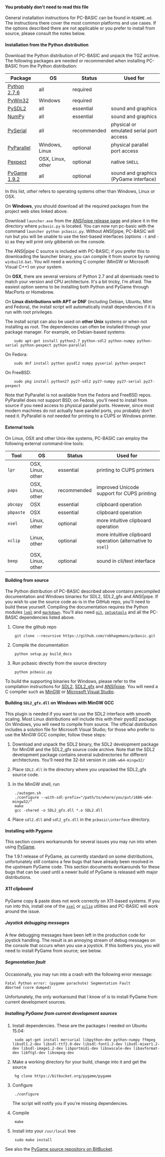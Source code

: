 #### You probably don't need to read this file ####
General installation instructions for PC-BASIC can be found in `README.md`.
The instructions there cover the most common platforms and use cases. If the
options described there are not applicable or you prefer to install from source,
please consult the notes below.

#### Installation from the Python distribution ####
Download the Python distribution of PC-BASIC and unpack the TGZ archive.
The following packages are needed or recommended when installing PC-BASIC from the Python distribution:

| Package                                                         | OS                 | Status       | Used for
|-----------------------------------------------------------------|--------------------|--------------|----------------------------------------
| [Python 2.7.6](http://www.python.org/download/releases/2.7.6/)  | all                | required     |
| [PyWin32](https://sourceforge.net/projects/pywin32/)            | Windows            | required     |
| [PySDL2](https://pysdl2.readthedocs.org/en/latest/)             | all                | essential    | sound and graphics
| [NumPy](https://sourceforge.net/projects/numpy/files/)          | all                | essential    | sound and graphics
| [PySerial](https://pypi.python.org/pypi/pyserial)               | all                | recommended  | physical or emulated serial port access
| [PyParallel](https://pypi.python.org/pypi/pyserial)             | Windows, Linux     | optional     | physical parallel port access
| [Pexpect](http://pexpect.readthedocs.org/en/latest/install.html)| OSX, Linux, other  | optional     | native `SHELL`
| [PyGame 1.9.2](http://www.pygame.org)                           | all                | optional     | sound and graphics (PyGame interface)

In this list, _other_ refers to operating systems other than Windows, Linux or OSX.

On **Windows**, you should download all the required packages from the project web sites linked above.

Download `launcher.exe` from the [ANSI|pipe release page](http://github.com/robhagemans/ansipipe/releases/) and place it in the directory where `pcbasic.py` is located.
You can now run pc-basic with the command `launcher python pcbasic.py`. Without ANSI|pipe, PC-BASIC will run but you will
be unable to use the text-based interfaces (options `-t` and `-b`) as they will print only gibberish on the console.

The ANSI|pipe C source is included with PC-BASIC; if you prefer this to downloading the launcher binary, you can compile it from source by running `winbuild.bat`. You will need a working C compiler (MinGW or Microsoft Visual C++) on your system.

On **OSX**, there are several versions of Python 2.7 and all downloads need to match your version and CPU architecture. It's a bit tricky, I'm afraid. The easiest option seems to be installing both Python and PyGame through MacPorts or Homebrew.

On **Linux distributions with APT or DNF** (including Debian, Ubuntu, Mint and Fedora), the install script will automatically install dependencies if it is run with root privileges.

The install script can also be used on **other Unix** systems or when not installing as root. The dependencies can often be installed through your package manager. For example, on Debian-based systems:

        sudo apt-get install python2.7 python-sdl2 python-numpy python-serial python-pexpect python-parallel

On Fedora:

        sudo dnf install python pysdl2 numpy pyserial python-pexpect

On FreeBSD:

        sudo pkg install python27 py27-sdl2 py27-numpy py27-serial py27-pexpect

Note that PyParallel is not available from the Fedora and FreeBSD repos. PyParallel does not support BSD; on Fedora, you'll need to install from source if you need access to physical parallel ports. However, since most modern machines do not actually have parallel ports, you probably don't need it. PyParallel is _not_ needed for printing to a CUPS or Windows printer.


#### External tools ####
On Linux, OSX and other Unix-like systems, PC-BASIC can employ the following
external command-line tools:

| Tool                                      | OS                | Status      | Used for
|-------------------------------------------|-------------------|-------------|---------------------------------
| `lpr`                                     | OSX, Linux, other | essential   | printing to CUPS printers
| `paps`                                    | OSX, Linux, other | recommended | improved Unicode support for CUPS printing
| `pbcopy`                                  | OSX               | essential   | clipboard operation
| `pbpaste`                                 | OSX               | essential   | clipboard operation
| `xsel`                                    | Linux, other      | optional    | more intuitive clipboard operation
| `xclip`                                   | Linux, other      | optional    | more intuitive clipboard operation (alternative to `xsel`)
| `beep`                                    | OSX, Linux, other | optional    | sound in cli/text interface


#### Building from source ####
The Python distribution of PC-BASIC described above contains precompiled documentation and Windows binaries for SDL2, SDL2_gfx and ANSI|pipe.
If you wish to use the source code as-is in the GitHub repo,
you'll need to build these yourself. Compiling the documentation requires the Python modules
[`lxml`](https://pypi.python.org/pypi/lxml/3.4.3) and [`markdown`](https://pypi.python.org/pypi/Markdown).
You'll also need [`git`](https://git-scm.com/), [`setuptools`](https://pypi.python.org/pypi/setuptools) and all the PC-BASIC dependencies listed above.


1. Clone the github repo

        git clone --recursive https://github.com/robhagemans/pcbasic.git

2. Compile the documentation

        python setup.py build_docs

3. Run pcbasic directly from the source directory

        python pcbasic.py

To build the supporting binaries for Windows, please refer to the compilation instructions for [SDL2](https://www.libsdl.org/), [SDL2_gfx](http://www.ferzkopp.net/wordpress/2016/01/02/sdl_gfx-sdl2_gfx/) and [ANSI|pipe](http://github.com/robhagemans/ansipipe/). You will need a C compiler such as [MinGW](http://mingw.org/) or [Microsoft Visual Studio](https://www.visualstudio.com/).


#### Building `SDL2_gfx.dll` on Windows with MinGW GCC ###
This plugin is needed if
you want to use the SDL2 interface with smooth scaling. Most Linux distributions will include this with their pysdl2 package.
On Windows, you will need to compile from source. The official distribution includes a solution file for Microsoft Visual Studio;
for those who prefer to use the MinGW GCC compiler, follow these steps:  

1. Download and unpack the SDL2 binary, the SDL2 development package for MinGW and the SDL2_gfx source code archive. Note that the SDL2 development package contains several subdirectories for different architectures. You'll need the 32-bit version in `i686-w64-mingw32/`  

2. Place `SDL2.dll` in the directory where you unpacked the SDL2_gfx source code.  

3. In the MinGW shell, run  

        ./autogen.sh
        ./configure --with-sdl-prefix="/path/to/where/you/put/i686-w64-mingw32/"
        make
        gcc -shared -o SDL2_gfx.dll *.o SDL2.dll

4. Place `sdl2.dll` and `sdl2_gfx.dll` in the `pcbasic\interface` directory.  


#### Installing with Pygame ####
This section covers workarounds for several issues you may run into when using [PyGame](http://pygame.org/).

The 1.9.1 release of PyGame, as currently standard on some distributions, unfortunately still contains a few bugs that
have already been resolved in the upstream PyGame code. This section documents workarounds for these bugs that can be used
until a newer build of PyGame is released with major distributions.

##### X11 clipboard #####
PyGame copy & paste does not work correctly on X11-based systems.
If you run into this, install one of the [`xsel`](http://www.vergenet.net/~conrad/software/xsel/) or
[`xclip`](https://sourceforge.net/projects/xclip/)  utilities and PC-BASIC will work around the issue.

##### Joystick debugging messages ####
A few debugging messages have been left in the production code for joystick handling.
The result is an annoying stream of debug messages on the console that occurs when you use a joystick.
If this bothers you, you will need to install PyGame from source; see below.

##### Segmentation fault #####
Occasionally, you may run into a crash with the following error message:

    Fatal Python error: (pygame parachute) Segmentation Fault
    Aborted (core dumped)

Unfortunately, the only workaround that I know of is to install PyGame from current development sources.

##### Installing PyGame from current development sources #####

1. Install dependencies. These are the packages I needed on Ubuntu 15.04:

        sudo apt-get install mercurial libpython-dev python-numpy ffmpeg libsdl1.2-dev libsdl-ttf2.0-dev libsdl-font1.2-dev libsdl-mixer1.2-dev libsdl-image1.2-dev libportmidi-dev libswscale-dev libavformat-dev libftgl-dev libsmpeg-dev


2. Make a working directory for your build, change into it and get the source

        hg clone https://bitbucket.org/pygame/pygame

3. Configure

        ./configure

    The script will notify you if you're missing dependencies.

4. Compile

        make

5. Install into your `/usr/local` tree

        sudo make install

See also the [PyGame source repository on BitBucket](https://bitbucket.org/pygame/pygame/wiki/VersionControl).

